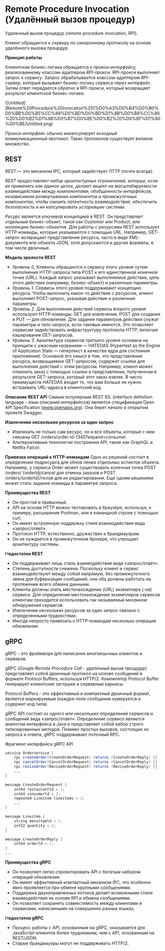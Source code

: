 # Remote Procedure Invocation (Удалённый вызов процедур)

Удаленный вызов процедур (remote procedure invocation, RPI).

Клиент обращается к серверу по синхронному протоколу на основе удалённого вызова процедур.

**Принцип работы**

Клиентская бизнес-логика обраща­ется к *прокси-интерфейсу,* реализованному классом-адаптером *RPI-прокси.* RPI-прокси выполняет запрос к сервису. Запрос обрабатывается классом-адаптером *RPI-сервер,* который вызывает бизнес-логику сервиса через интерфейс. Затем от­вет передается обратно в RPI-прокси, который возвращает результат клиентской бизнес-логике.

![Untitled](Remote%20Procedure%20Invocation%20(%D0%A3%D0%B4%D0%B0%D0%BB%D0%B5%CC%88%D0%BD%D0%BD%D1%8B%D0%B8%CC%86%20%D0%B2%D1%8B%D0%B7%D0%BE%D0%B2%20%D0%BF%D1%80%D0%BE/Untitled.png)

*Прокси-интерфейс* обычно инкапсулирует исходный коммуникационный про­токол. Таких протоколов существует великое множество.

## REST

*REST* — это механизм IPC, который задействует I1TTP (почти всегда). 

*REST предоставляет набор архитектурных ограничений, которые, если их применять как единое целое, делают акцент на масштабируемости взаимодействия между компонентами, обобщенности интерфейсов, независимом развертывании компонентов и промежуточных компонен­тах, чтобы снизить латентность взаимодействия, обеспечить безопасность и ин­ капсулировать устаревшие системы*.

*Ресурс* является ключевой концепцией в REST. Он представляет отдельный бизнес-объект, такой как Customer или Product, или коллекцию бизнес-объектов. Для работы с ресурсами REST использует HTTP-команды, которые указываются с помощью URL. Например, GET-запрос возвращает представление ресурса, часто в виде XML-документа или объекта JSON, хотя допускаются и другие форматы, в том числе двоичные.

**Модель зрелости REST**

- *Уровень 0,* Клиенты обращаются к сервису этого уровня путем выполнения HTTP-запроса типа POST к его единственной конечной точке (URL). Каждый запрос указывает выполняемое действие, цель этого действия (например, бизнес-объект) и различные параметры.
- *Уровень 1.* Сервисы этого уровня поддерживают концепцию ресурса. Чтобы вы­полнить какое-то действие с ресурсом, клиент выполняет POST-запрос, указывая действие и различные параметры.
- *Уровень 2.* Для выполнения действий сервисы второго уровня используют НТТР-команды: GET для извлечения, POST для создания и PUT — для обновления. Для задания параметров действия служат параметры и тело запроса, если тако­вые имеются. Это позволяет сервисам задействовать инфраструктуру протокола HTTP, включая кэширование GET-запросов.
- *Уровень 3.* Архитектура сервисов третьего уровня основана на принципе с ужас­ным названием — HATEOAS (Hypertext as the Engine of Application State — ги­пертекст в качестве ядра для состояния приложения). Основной его смысл в том, что представление ресурса, возвращаемое GET-запросом, содержит ссылки для
выполнения действий с этим ресурсом. Например, клиент может отменить за­каз с помощью ссылки в представлении, полученном в результате GET-запроса, который этот заказ извлек. В число преимуществ HATEOAS входит то, что вам больше не нужно встраивать URL-адреса в клиентский код.

**Описание REST API**
Самым популярным REST IDL (interface definition language - язык описания интерфейсов) является спецификация Open API Specification (www.openapis.org). Она берет нача­ло в открытом проекте Swagger.

**Извлечение нескольких ресурсов за один запрос**

- Извлекать не только сам ресурс, но и все объекты, которые с ним связаны 
GET /orders/order-id-1345?expand=consumer.
- Альтернативные техноло­гии построения API, такие как GraphQL и Netflix Falcor.

**Привязка операций к НТТР-командам**
Одно из решений состоит в определении подресурса для обнов­ ления отдельных аспектов объекта. Например, у сервиса Order может существовать конечная точка POST /orders/ {orderldj/cancel для отмены заказов и POST /orders/(orderld}/revise для их редактирования. Еще одним решением может стать задание команды в параметре запроса. 

**Преимущества REST**

- Он простой и привычный.
- API на основе HTTP можно тестировать в браузере, используя, к примеру, рас­ширение Postman, или в командной строке с помощью curl.
- Он имеет встроенную поддержку стиля взаимодействия вида «запрос/ответ».
- Протокол HTTP, естественно, дружествен к брандмауэрам.
- Он не нуждается в промежуточном брокере, что упрощает архитектуру системы.

Н**едостатки REST**

- Он поддерживает лишь стиль взаимодействия вида «запрос/ответ».
- Степень доступности снижена. Поскольку клиент и сервис взаимодействуют между собой напрямую, без промежуточного звена для буферизации сообщений, они оба должны работать на протяжении всего обмена данными.
- Клиенты должны знать местонахождение (URL) экземпляра (-ов) сервиса. Для определения местонахождения экземпляров сервисов кли­ентам приходится использовать так называемый *механизм обнаружения сервисов.*
- Извлечение нескольких ресурсов за один запрос связано с определенными труд­ностями.
- Иногда непросто привязать к HTTP-командам несколько операций обновления.

## gRPC

gRPC - это фреймворк для написания многоязыч­ных клиентов и серверов.

gRPC (*Google Remote Procedure Call - удалённый выхов процедур*) представляет собой двоичный протокол на основе сообщений в формате Protocol Buffers, используя НТТР/2. Компилятор Protocol Buffer генерирует клиентские заглушки и серверные каркасы.

Protocol Buffers - это эффективный и компактный двоичный формат, является мар­кируемым (каждое поле сообщения нумеруется и содержит код типа). 

gRPC API состоит из одного или нескольких определений сервисов и сообще­ний вида «запрос/ответ». *Определение сервиса* является аналогом интерфейса в Java и представляет собой набор строго типизированных методов. Помимо простых вы­зовов, состоящих из запроса и ответа, gRPC поддерживает поточный RPC.

Фрагмент интерфейса gRPC API

```java
service Orderservice {
	rpc createOrder(CreateOrderRequest) returns (CreateOrderReply) {} 
	rpc cancelOrder(CancelOrderRequest) returns (CancelOrderReply) {} 
	rpc reviseOrder(ReviseOrderRequest) returns (ReviseOrderReply) {}
	...
}

message CreateOrderRequest {
	int64 restaurantld = 1;
	int64 consumerld = 2;
	repeated Lineitem lineitems = 3;
	...
}

message Lineitem { 
	string menultemld = 1; 
	int32 quantity = 2;
}

message CreateOrderReply { 
	int64 orderld = 1;
}
...
```

**Преимущества gRPC**

- Он позволяет легко спроектировать API с богатым набором операций обнов­ления.
- Он имеет эффективный компактный механизм IPC, что особенно явно проявля­ется при обмене крупными сообщениями.
- Поддержка двунаправленных потоков делает возможными стили взаимодействия на основе RPI и обмена сообщениями.
- Он позволяет сохранять совместимость между клиентами и сервисами, написан­ными на совершенно разных языках.

Н**едостатки gRPC**

- Процесс работы с API, основанным на gRPC, оказывается для JavaScript-клиентов более трудоемким, чем с API, основанным на REST/JSON.
- Старые брандмауэры могут не поддерживать НТТР/2.